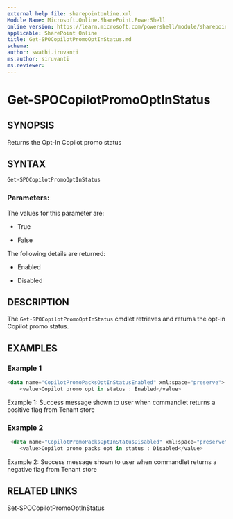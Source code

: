 ```yaml
---
external help file: sharepointonline.xml
Module Name: Microsoft.Online.SharePoint.PowerShell
online version: https://learn.microsoft.com/powershell/module/sharepoint-online/Get-SPOCopilotPromoOptInStatus
applicable: SharePoint Online
title: Get-SPOCopilotPromoOptInStatus.md
schema: 
author: swathi.iruvanti
ms.author: siruvanti
ms.reviewer:
---
```

# Get-SPOCopilotPromoOptInStatus

## SYNOPSIS

Returns the Opt-In Copilot promo status 

## SYNTAX
```powershell
Get-SPOCopilotPromoOptInStatus
```

### Parameters:

The values for this parameter are:

- True
  
- False

The following details are returned:

- Enabled

- Disabled


## DESCRIPTION

The `Get-SPOCopilotPromoOptInStatus` cmdlet retrieves and returns the opt-in Copilot promo status. 

## EXAMPLES

### Example 1

```powershell
<data name="CopilotPromoPacksOptInStatusEnabled" xml:space="preserve">
    <value>Copilot promo opt in status : Enabled</value>
```

Example 1: Success message shown to user when commandlet returns a positive flag from Tenant store

### Example 2

```powershell
 <data name="CopilotPromoPacksOptInStatusDisabled" xml:space="preserve">
    <value>Copilot promo packs opt in status : Disabled</value>
```

Example 2: Success message shown to user when commandlet returns a negative flag from Tenant store

## RELATED LINKS

Set-SPOCopilotPromoOptInStatus






